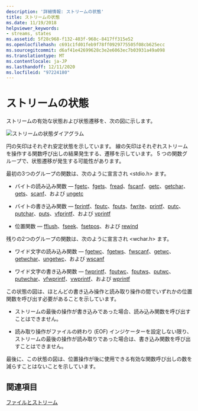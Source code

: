 ```yaml
---
description: '詳細情報: ストリームの状態'
title: ストリームの状態
ms.date: 11/19/2018
helpviewer_keywords:
- streams, states
ms.assetid: 5f28c968-f132-403f-968c-8417ff315e52
ms.openlocfilehash: c691c1fd01feb9f78ff0929775505f08cb625ecc
ms.sourcegitcommit: d6af41e42699628c3e2e6063ec7b03931a49a098
ms.translationtype: MT
ms.contentlocale: ja-JP
ms.lasthandoff: 12/11/2020
ms.locfileid: "97224180"
---
```

# <a name="stream-states"></a>ストリームの状態

ストリームの有効な状態および状態遷移を、次の図に示します。

![ストリームの状態ダイアグラム](../c-runtime-library/media/stream.gif "ストリームの状態ダイアグラム")

円の矢印はそれぞれ安定状態を示しています。 線の矢印はそれぞれストリームを操作する関数呼び出しの結果発生する、遷移を示しています。 5 つの関数グループで、状態遷移が発生する可能性があります。

最初の3つのグループの関数は、次のように宣言され \<stdio.h> ます。

- バイトの読み込み関数 — [fgetc](../c-runtime-library/reference/fgetc-fgetwc.md)、[fgets](../c-runtime-library/reference/fgets-fgetws.md)、[fread](../c-runtime-library/reference/fread.md)、[fscanf](../c-runtime-library/reference/fscanf-fscanf-l-fwscanf-fwscanf-l.md)、[getc](../c-runtime-library/reference/getc-getwc.md)、[getchar](../c-runtime-library/reference/getc-getwc.md)、[gets](../c-runtime-library/gets-getws.md)、[scanf](../c-runtime-library/reference/scanf-scanf-l-wscanf-wscanf-l.md)、および [ungetc](../c-runtime-library/reference/ungetc-ungetwc.md)

- バイトの書き込み関数 — [fprintf](../c-runtime-library/reference/fprintf-fprintf-l-fwprintf-fwprintf-l.md)、[fputc](../c-runtime-library/reference/fputc-fputwc.md)、[fputs](../c-runtime-library/reference/fputs-fputws.md)、[fwrite](../c-runtime-library/reference/fwrite.md)、[printf](../c-runtime-library/reference/printf-printf-l-wprintf-wprintf-l.md)、[putc](../c-runtime-library/reference/putc-putwc.md)、[putchar](../c-runtime-library/reference/putc-putwc.md)、[puts](../c-runtime-library/reference/puts-putws.md)、[vfprintf](../c-runtime-library/reference/vfprintf-vfprintf-l-vfwprintf-vfwprintf-l.md)、および [vprintf](../c-runtime-library/reference/vprintf-vprintf-l-vwprintf-vwprintf-l.md)

- 位置関数 — [fflush](../c-runtime-library/reference/fflush.md)、[fseek](../c-runtime-library/reference/fseek-fseeki64.md)、[fsetpos](../c-runtime-library/reference/fsetpos.md)、および [rewind](../c-runtime-library/reference/rewind.md)

残りの2つのグループの関数は、次のように宣言され \<wchar.h> ます。

- ワイド文字の読み込み関数 — [fgetwc](../c-runtime-library/reference/fgetc-fgetwc.md)、[fgetws](../c-runtime-library/reference/fgets-fgetws.md)、[fwscanf](../c-runtime-library/reference/fscanf-fscanf-l-fwscanf-fwscanf-l.md)、[getwc](../c-runtime-library/reference/getc-getwc.md)、[getwchar](../c-runtime-library/reference/getc-getwc.md)、[ungetwc](../c-runtime-library/reference/ungetc-ungetwc.md)、および [wscanf](../c-runtime-library/reference/scanf-scanf-l-wscanf-wscanf-l.md)

- ワイド文字の書き込み関数 — [fwprintf](../c-runtime-library/reference/fprintf-fprintf-l-fwprintf-fwprintf-l.md)、[fputwc](../c-runtime-library/reference/fputc-fputwc.md)、[fputws](../c-runtime-library/reference/fputs-fputws.md)、[putwc](../c-runtime-library/reference/putc-putwc.md)、[putwchar](../c-runtime-library/reference/fputc-fputwc.md)、[vfwprintf](../c-runtime-library/reference/vfprintf-vfprintf-l-vfwprintf-vfwprintf-l.md)、[vwprintf](../c-runtime-library/reference/vprintf-vprintf-l-vwprintf-vwprintf-l.md)、および [wprintf](../c-runtime-library/reference/printf-printf-l-wprintf-wprintf-l.md)

この状態の図は、ほとんどの書き込み操作と読み取り操作の間でいずれかの位置関数を呼び出す必要があることを示しています。

- ストリームの最後の操作が書き込みであった場合、読み込み関数を呼び出すことはできません。

- 読み取り操作がファイルの終わり (EOF) インジケーターを設定しない限り、ストリームの最後の操作が読み取りであった場合は、書き込み関数を呼び出すことはできません。

最後に、この状態の図は、位置操作が後に使用できる有効な関数呼び出しの数を減らすことはないことを示しています。

## <a name="see-also"></a>関連項目

[ファイルとストリーム](../c-runtime-library/files-and-streams.md)
